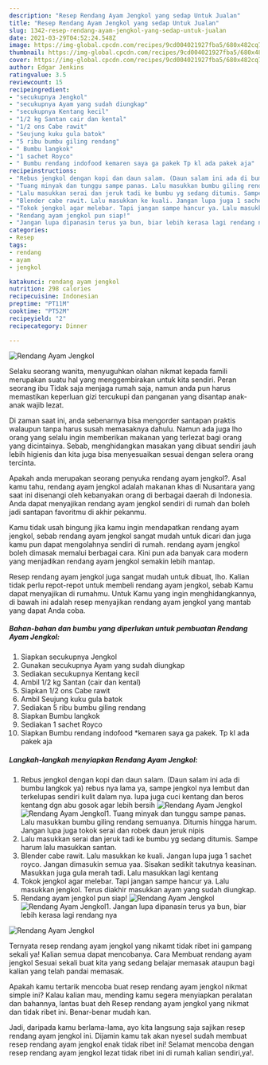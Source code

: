 ```yaml
---
description: "Resep Rendang Ayam Jengkol yang sedap Untuk Jualan"
title: "Resep Rendang Ayam Jengkol yang sedap Untuk Jualan"
slug: 1342-resep-rendang-ayam-jengkol-yang-sedap-untuk-jualan
date: 2021-03-29T04:52:24.548Z
image: https://img-global.cpcdn.com/recipes/9cd004021927fba5/680x482cq70/rendang-ayam-jengkol-foto-resep-utama.jpg
thumbnail: https://img-global.cpcdn.com/recipes/9cd004021927fba5/680x482cq70/rendang-ayam-jengkol-foto-resep-utama.jpg
cover: https://img-global.cpcdn.com/recipes/9cd004021927fba5/680x482cq70/rendang-ayam-jengkol-foto-resep-utama.jpg
author: Edgar Jenkins
ratingvalue: 3.5
reviewcount: 15
recipeingredient:
- "secukupnya Jengkol"
- "secukupnya Ayam yang sudah diungkap"
- "secukupnya Kentang kecil"
- "1/2 kg Santan cair dan kental"
- "1/2 ons Cabe rawit"
- "Seujung kuku gula batok"
- "5 ribu bumbu giling rendang"
- " Bumbu langkok"
- "1 sachet Royco"
- " Bumbu rendang indofood kemaren saya ga pakek Tp kl ada pakek aja"
recipeinstructions:
- "Rebus jengkol dengan kopi dan daun salam. (Daun salam ini ada di bumbu langkok ya) rebus nya lama ya, sampe jengkol nya lembut dan terkelupas sendiri kulit dalam nya. lupa juga cuci kentang dan beros kentang dgn abu gosok agar lebih bersih"
- "Tuang minyak dan tunggu sampe panas. Lalu masukkan bumbu giling rendang semuanya. Ditumis hingga harum. Jangan lupa juga tokok serai dan robek daun jeruk nipis"
- "Lalu masukkan serai dan jeruk tadi ke bumbu yg sedang ditumis. Sampe harum lalu masukkan santan."
- "Blender cabe rawit. Lalu masukkan ke kuali. Jangan lupa juga 1 sachet royco. Jangan dimasukin semua yaa. Sisakan sedikit takutnya keasinan. Masukkan juga gula merah tadi. Lalu masukkan lagi kentang"
- "Tokok jengkol agar melebar. Tapi jangan sampe hancur ya. Lalu masukkan jengkol. Terus diakhir masukkan ayam yang sudah diungkap."
- "Rendang ayam jengkol pun siap!"
- "Jangan lupa dipanasin terus ya bun, biar lebih kerasa lagi rendang nya"
categories:
- Resep
tags:
- rendang
- ayam
- jengkol

katakunci: rendang ayam jengkol 
nutrition: 298 calories
recipecuisine: Indonesian
preptime: "PT11M"
cooktime: "PT52M"
recipeyield: "2"
recipecategory: Dinner

---
```



![Rendang Ayam Jengkol](https://img-global.cpcdn.com/recipes/9cd004021927fba5/680x482cq70/rendang-ayam-jengkol-foto-resep-utama.jpg)

Selaku seorang wanita, menyuguhkan olahan nikmat kepada famili merupakan suatu hal yang menggembirakan untuk kita sendiri. Peran seorang ibu Tidak saja menjaga rumah saja, namun anda pun harus memastikan keperluan gizi tercukupi dan panganan yang disantap anak-anak wajib lezat.

Di zaman  saat ini, anda sebenarnya bisa mengorder santapan praktis walaupun tanpa harus susah memasaknya dahulu. Namun ada juga lho orang yang selalu ingin memberikan makanan yang terlezat bagi orang yang dicintainya. Sebab, menghidangkan masakan yang dibuat sendiri jauh lebih higienis dan kita juga bisa menyesuaikan sesuai dengan selera orang tercinta. 



Apakah anda merupakan seorang penyuka rendang ayam jengkol?. Asal kamu tahu, rendang ayam jengkol adalah makanan khas di Nusantara yang saat ini disenangi oleh kebanyakan orang di berbagai daerah di Indonesia. Anda dapat menyajikan rendang ayam jengkol sendiri di rumah dan boleh jadi santapan favoritmu di akhir pekanmu.

Kamu tidak usah bingung jika kamu ingin mendapatkan rendang ayam jengkol, sebab rendang ayam jengkol sangat mudah untuk dicari dan juga kamu pun dapat mengolahnya sendiri di rumah. rendang ayam jengkol boleh dimasak memalui berbagai cara. Kini pun ada banyak cara modern yang menjadikan rendang ayam jengkol semakin lebih mantap.

Resep rendang ayam jengkol juga sangat mudah untuk dibuat, lho. Kalian tidak perlu repot-repot untuk membeli rendang ayam jengkol, sebab Kamu dapat menyajikan di rumahmu. Untuk Kamu yang ingin menghidangkannya, di bawah ini adalah resep menyajikan rendang ayam jengkol yang mantab yang dapat Anda coba.

<!--inarticleads1-->

##### Bahan-bahan dan bumbu yang diperlukan untuk pembuatan Rendang Ayam Jengkol:

1. Siapkan secukupnya Jengkol
1. Gunakan secukupnya Ayam yang sudah diungkap
1. Sediakan secukupnya Kentang kecil
1. Ambil 1/2 kg Santan (cair dan kental)
1. Siapkan 1/2 ons Cabe rawit
1. Ambil Seujung kuku gula batok
1. Sediakan 5 ribu bumbu giling rendang
1. Siapkan  Bumbu langkok
1. Sediakan 1 sachet Royco
1. Siapkan  Bumbu rendang indofood *kemaren saya ga pakek. Tp kl ada pakek aja




<!--inarticleads2-->

##### Langkah-langkah menyiapkan Rendang Ayam Jengkol:

1. Rebus jengkol dengan kopi dan daun salam. (Daun salam ini ada di bumbu langkok ya) rebus nya lama ya, sampe jengkol nya lembut dan terkelupas sendiri kulit dalam nya. lupa juga cuci kentang dan beros kentang dgn abu gosok agar lebih bersih
<img src="https://img-global.cpcdn.com/steps/c175ad5fd2c0dea1/160x128cq70/rendang-ayam-jengkol-langkah-memasak-1-foto.jpg" alt="Rendang Ayam Jengkol"><img src="https://img-global.cpcdn.com/steps/49d9e95096e748a8/160x128cq70/rendang-ayam-jengkol-langkah-memasak-1-foto.jpg" alt="Rendang Ayam Jengkol">1. Tuang minyak dan tunggu sampe panas. Lalu masukkan bumbu giling rendang semuanya. Ditumis hingga harum. Jangan lupa juga tokok serai dan robek daun jeruk nipis
1. Lalu masukkan serai dan jeruk tadi ke bumbu yg sedang ditumis. Sampe harum lalu masukkan santan.
1. Blender cabe rawit. Lalu masukkan ke kuali. Jangan lupa juga 1 sachet royco. Jangan dimasukin semua yaa. Sisakan sedikit takutnya keasinan. Masukkan juga gula merah tadi. Lalu masukkan lagi kentang
1. Tokok jengkol agar melebar. Tapi jangan sampe hancur ya. Lalu masukkan jengkol. Terus diakhir masukkan ayam yang sudah diungkap.
1. Rendang ayam jengkol pun siap!
<img src="//assets-global.cpcdn.com/assets/icons/button_play-2c75c40dde080a61004c1f40b05d8f140eaff45d7e9e6481dc71c63d2e7c4909.png" alt="Rendang Ayam Jengkol"><img src="//assets-global.cpcdn.com/assets/icons/button_play-2c75c40dde080a61004c1f40b05d8f140eaff45d7e9e6481dc71c63d2e7c4909.png" alt="Rendang Ayam Jengkol">1. Jangan lupa dipanasin terus ya bun, biar lebih kerasa lagi rendang nya
<img src="//assets-global.cpcdn.com/assets/icons/button_play-2c75c40dde080a61004c1f40b05d8f140eaff45d7e9e6481dc71c63d2e7c4909.png" alt="Rendang Ayam Jengkol">



Ternyata resep rendang ayam jengkol yang nikamt tidak ribet ini gampang sekali ya! Kalian semua dapat mencobanya. Cara Membuat rendang ayam jengkol Sesuai sekali buat kita yang sedang belajar memasak ataupun bagi kalian yang telah pandai memasak.

Apakah kamu tertarik mencoba buat resep rendang ayam jengkol nikmat simple ini? Kalau kalian mau, mending kamu segera menyiapkan peralatan dan bahannya, lantas buat deh Resep rendang ayam jengkol yang nikmat dan tidak ribet ini. Benar-benar mudah kan. 

Jadi, daripada kamu berlama-lama, ayo kita langsung saja sajikan resep rendang ayam jengkol ini. Dijamin kamu tak akan nyesel sudah membuat resep rendang ayam jengkol enak tidak ribet ini! Selamat mencoba dengan resep rendang ayam jengkol lezat tidak ribet ini di rumah kalian sendiri,ya!.

